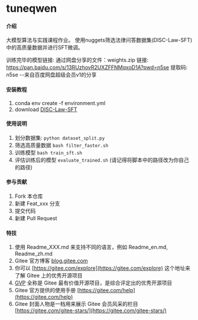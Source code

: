 # tuneqwen

#### 介绍
大模型算法与实践课程作业。
使用nuggets筛选法律问答数据集(DISC-Law-SFT)中的高质量数据并进行SFT微调。

训练完毕的模型链接:
通过网盘分享的文件：weights.zip
链接: https://pan.baidu.com/s/13RUzhovR2UXZFFNMqxoD1A?pwd=n5se 提取码: n5se 
--来自百度网盘超级会员v1的分享

#### 安装教程

1.  conda env create -f environment.yml
2.  download [DISC-Law-SFT](https://huggingface.co/datasets/ShengbinYue/DISC-Law-SFT)

#### 使用说明

1.  划分数据集: `python dataset_split.py`
2.  筛选高质量数据 `bash filter_faster.sh`
3.  训练模型 `bash train_sft.sh`
4.  评估训练后的模型 `evaluate_trained.sh`
(请记得将脚本中的路径改为你自己的路径)

#### 参与贡献

1.  Fork 本仓库
2.  新建 Feat_xxx 分支
3.  提交代码
4.  新建 Pull Request


#### 特技

1.  使用 Readme\_XXX.md 来支持不同的语言，例如 Readme\_en.md, Readme\_zh.md
2.  Gitee 官方博客 [blog.gitee.com](https://blog.gitee.com)
3.  你可以 [https://gitee.com/explore](https://gitee.com/explore) 这个地址来了解 Gitee 上的优秀开源项目
4.  [GVP](https://gitee.com/gvp) 全称是 Gitee 最有价值开源项目，是综合评定出的优秀开源项目
5.  Gitee 官方提供的使用手册 [https://gitee.com/help](https://gitee.com/help)
6.  Gitee 封面人物是一档用来展示 Gitee 会员风采的栏目 [https://gitee.com/gitee-stars/](https://gitee.com/gitee-stars/)
